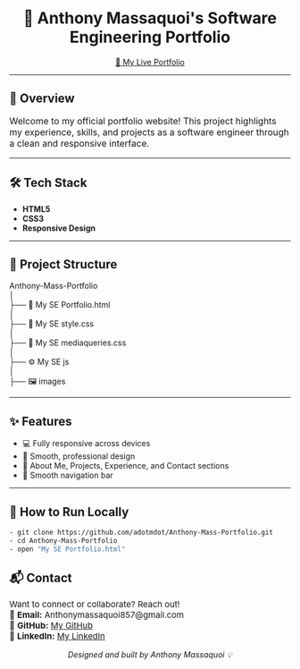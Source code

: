 <h1 align="center">🚀 Anthony Massaquoi's Software Engineering Portfolio</h1>

<p align="center">
  <a href="https://adotmdot.github.io/Anthony-Mass-Portfolio/My%20SE%20Portfolio.html" target="_blank">
    🔗 My Live Portfolio
  </a>
</p>

<hr>

<h2>📌 Overview</h2>

<p style="font-size:16px">
Welcome to my official portfolio website! This project highlights my experience, skills, and projects as a software engineer through a clean and responsive interface.
</p>

---

<h2>🛠️ Tech Stack</h2>

<ul>
  <li><strong>HTML5</strong></li>
  <li><strong>CSS3</strong></li>
  <li><strong>Responsive Design</strong></li>
</ul>

---

<h2>📂 Project Structure</h2>

Anthony-Mass-Portfolio<br>
│<br>
├── 📄 My SE Portfolio.html<br>
│<br>
├── 🎨 My SE style.css<br>
│<br>
├── 📱 My SE mediaqueries.css<br>
│<br>
├── ⚙️ My SE js<br>
│<br>
├── 🖼️ images<br>





---

<h2>✨ Features</h2>

- 💻 Fully responsive across devices
- 🎨 Smooth, professional design
- 🧠 About Me, Projects, Experience, and Contact sections
- 🔗 Smooth navigation bar

---

<h2>🧪 How to Run Locally</h2>

```bash
- git clone https://github.com/adotmdot/Anthony-Mass-Portfolio.git
- cd Anthony-Mass-Portfolio
- open "My SE Portfolio.html"
```

<h2>📬 Contact</h2> 
<p style="font-size:15px"> Want to connect or collaborate? Reach out!<br>
💌 <strong>Email:</strong> Anthonymassaquoi857@gmail.com<br> 
🐙 <strong>GitHub:</strong> <a href="https://github.com/adotmdot">My GitHub</a><br>
💼 <strong>LinkedIn:</strong> <a href="https://www.linkedin.com/in/anthony-massaquoi-5a6483271/">My LinkedIn</a> </p>



<p align="center"><em>Designed and built by Anthony Massaquoi 💡</em></p> 
